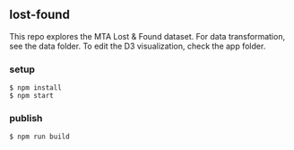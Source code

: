 ## lost-found

This repo explores the MTA Lost & Found dataset. For data transformation, see the data folder. To edit the D3 visualization, check the app folder.

### setup

```
$ npm install
$ npm start
```

### publish

```
$ npm run build
```
